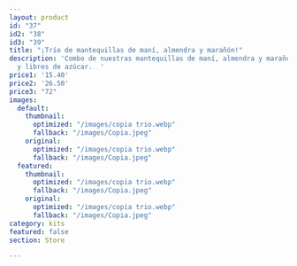 ```yaml
---
layout: product
id: "37"
id2: "38"
id3: "39"
title: "¡Trío de mantequillas de maní, almendra y marañón!"
description: 'Combo de nuestras mantequillas de maní, almendra y marañón 100% puras
  y libres de azúcar.  '
price1: '15.40'
price2: '26.50'
price3: "72"
images:
  default:
    thumbnail:
      optimized: "/images/copia trio.webp"
      fallback: "/images/Copia.jpeg"
    original:
      optimized: "/images/copia trio.webp"
      fallback: "/images/Copia.jpeg"
  featured:
    thumbnail:
      optimized: "/images/copia trio.webp"
      fallback: "/images/Copia.jpeg"
    original:
      optimized: "/images/copia trio.webp"
      fallback: "/images/Copia.jpeg"
category: kits
featured: false
section: Store

---
```

